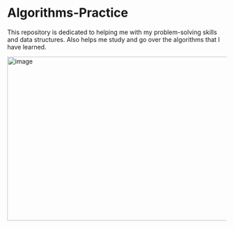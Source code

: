 # Algorithms-Practice
This repository is dedicated to helping me with my problem-solving skills and data structures. Also helps me study and go over the algorithms that I have learned.

<img width="565" height="376" alt="image" src="https://github.com/user-attachments/assets/90116fc3-fba5-46bc-8b4d-6672c5e8a023" />
